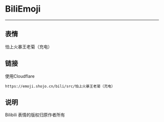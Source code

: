 # BiliEmoji
---
## 表情
怕上火暴王老菊（充电）
## 链接
使用Cloudflare
```
https://emoji.shojo.cn/bili/src/怕上火暴王老菊（充电）
```
## 说明
Bilibili 表情的版权归原作者所有
